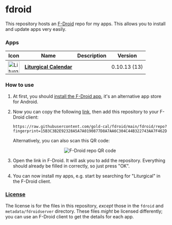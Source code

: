 # fdroid
This repository hosts an [F-Droid](https://f-droid.org/) repo for my apps. This allows you to install and update apps very easily.

### Apps

<!-- This table is auto-generated. Do not edit -->
| Icon | Name | Description | Version |
| --- | --- | --- | --- |
| <a href="https://github.com/gold-cal/liturgical-calendar"><img src="fdroid/repo/icons/" alt="Liturgical Calendar icon" width="36px" height="36px"></a> | [**Liturgical Calendar**](https://github.com/gold-cal/liturgical-calendar) |  | 0.10.13 (13) |
<!-- end apps table -->

### How to use
1. At first, you should [install the F-Droid app](https://f-droid.org/), it's an alternative app store for Android.
2. Now you can copy the following [link](https://raw.githubusercontent.com/gold-cal/fdroid/main/fdroid/repo?fingerprint=15B3C3B2E92328A5A7A0190877D8A7AA6C304C44B322743AA7F462D0C51949A9), then add this repository to your F-Droid client:

    ```
    https://raw.githubusercontent.com/gold-cal/fdroid/main/fdroid/repo?fingerprint=15B3C3B2E92328A5A7A0190877D8A7AA6C304C44B322743AA7F462D0C51949A9
    ```

    Alternatively, you can also scan this QR code:

    <p align="center">
      <img src=".github/qrcode.png?raw=true" alt="F-Droid repo QR code"/>
    </p>

3. Open the link in F-Droid. It will ask you to add the repository. Everything should already be filled in correctly, so just press "OK".
4. You can now install my apps, e.g. start by searching for "Liturgical" in the F-Droid client.

### [License](LICENSE)
The license is for the files in this repository, *except* those in the `fdroid` and `metadata/fdroidserver` directory. These files *might* be licensed differently; you can use an F-Droid client to get the details for each app.
